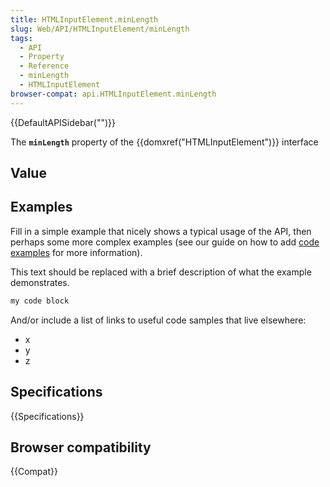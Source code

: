 ```yaml
---
title: HTMLInputElement.minLength
slug: Web/API/HTMLInputElement/minLength
tags:
  - API
  - Property
  - Reference
  - minLength
  - HTMLInputElement
browser-compat: api.HTMLInputElement.minLength
---
```

{{DefaultAPISidebar("")}}

The **`minLength`** property of the {{domxref("HTMLInputElement")}} interface 

## Value



## Examples

Fill in a simple example that nicely shows a typical usage of the API, then perhaps some more complex examples (see our guide on how to add [code examples](/en-US/docs/MDN/Contribute/Structures/Code_examples) for more information).

This text should be replaced with a brief description of what the example demonstrates.

```js
my code block
```

And/or include a list of links to useful code samples that live elsewhere:

*   x
*   y
*   z

## Specifications

{{Specifications}}

## Browser compatibility

{{Compat}}


